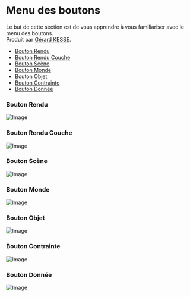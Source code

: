 # Menu des boutons

Le but de cette section est de vous apprendre à vous familiariser avec le menu des boutons.  
Produit par 
[Gérard KESSE](https://github.com/gkesse/ "https://github.com/gkesse").

* [Bouton Rendu](#bouton-rendu "Bouton Rendu") 
* [Bouton Rendu Couche](#bouton-edition "Bouton Rendu Couche") 
* [Bouton Scène](#bouton-scène "Bouton Scène") 
* [Bouton Monde](#bouton-monde "Bouton Monde") 
* [Bouton Objet](#bouton-objet "Bouton Objet") 
* [Bouton Contrainte](#bouton-contrainte "Bouton Contrainte") 
* [Bouton Donnée](#bouton-donnée "Bouton Donnée") 

### Bouton Rendu

![Image](https://raw.githubusercontent.com/gkesse/ReadyBlender/master/Notion/img/Menu_Bouton_Rendu.png)

### Bouton Rendu Couche

![Image](https://raw.githubusercontent.com/gkesse/ReadyBlender/master/Notion/img/Menu_Bouton_Rendu_Couche.png)

### Bouton Scène 

![Image](https://raw.githubusercontent.com/gkesse/ReadyBlender/master/Notion/img/Menu_Bouton_Scene.png)

### Bouton Monde

![Image](https://raw.githubusercontent.com/gkesse/ReadyBlender/master/Notion/img/Menu_Bouton_Monde.png)

### Bouton Objet

![Image](https://raw.githubusercontent.com/gkesse/ReadyBlender/master/Notion/img/Menu_Bouton_Objet.png)

### Bouton Contrainte

![Image](https://raw.githubusercontent.com/gkesse/ReadyBlender/master/Notion/img/Menu_Bouton_Contrainte.png)

### Bouton Donnée

![Image](https://raw.githubusercontent.com/gkesse/ReadyBlender/master/Notion/img/Menu_Bouton_Donnee.png)

